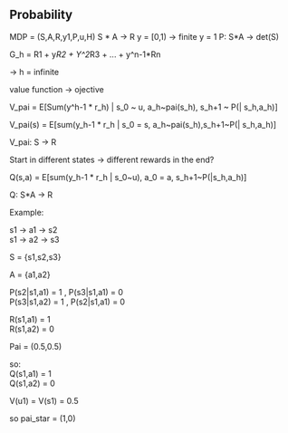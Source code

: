 ## Probability


MDP = (S,A,R,y1,P,u,H) 
S * A -> R 
y = [0,1) -> finite y = 1 
P: S*A -> det(S)

G_h = R1 + y*R2 + Y^2*R3 + ... + y^n-1*Rn

-> h = infinite 


value function -> ojective 

V_pai = E[Sum(y^h-1 * r_h) | s_0 ~ u, a_h~pai(s_h), s_h+1 ~ P(| s_h,a_h)]

V_pai(s) = E[sum(y_h-1 * r_h | s_0 = s, a_h~pai(s_h),s_h+1~P(| s_h,a_h)]

V_pai: S -> R 

Start in different states -> different rewards in the end?

Q(s,a) = E[sum(y_h-1 * r_h | s_0~u), a_0 = a, s_h+1~P(|s_h,a_h)]

Q: S*A -> R

Example:

s1 -> a1 -> s2 <br>
s1 -> a2 -> s3 

S = {s1,s2,s3}

A = {a1,a2}

P(s2|s1,a1) = 1 , P(s3|s1,a1) = 0 <br>
P(s3|s1,a2) = 1 , P(s2|s1,a1) = 0

R(s1,a1) = 1 <br> 
R(s1,a2) = 0

Pai = (0.5,0.5)

so:<br> 
Q(s1,a1) = 1 <br>
Q(s1,a2) = 0

V(u1) = V(s1) = 0.5

so pai_star = (1,0)





